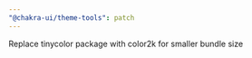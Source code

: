 ```yaml
---
"@chakra-ui/theme-tools": patch
---
```


Replace tinycolor package with color2k for smaller bundle size
